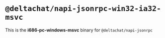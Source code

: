 # `@deltachat/napi-jsonrpc-win32-ia32-msvc`

This is the **i686-pc-windows-msvc** binary for `@deltachat/napi-jsonrpc`
